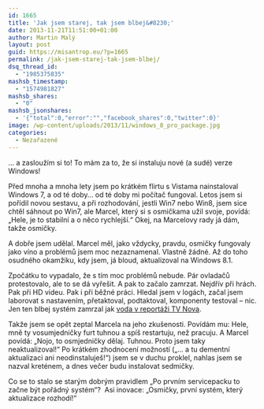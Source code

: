 ```yaml
---
id: 1665
title: 'Jak jsem starej, tak jsem blbej&#8230;'
date: 2013-11-21T11:51:00+01:00
author: Martin Malý
layout: post
guid: https://misantrop.eu/?p=1665
permalink: /jak-jsem-starej-tak-jsem-blbej/
dsq_thread_id:
  - "1985375835"
mashsb_timestamp:
  - "1574981827"
mashsb_shares:
  - "0"
mashsb_jsonshares:
  - '{"total":0,"error":"","facebook_shares":0,"twitter":0}'
image: /wp-content/uploads/2013/11/windows_8_pro_package.jpg
categories:
  - Nezařazené
---
```

&#8230; a zasloužím si to! To mám za to, že si instaluju nové (a sudé) verze Windows!

<!--more-->

Před mnoha a mnoha lety jsem po krátkém flirtu s Vistama nainstaloval Windows 7, a od té doby&#8230; od té doby mi počítač fungoval. Letos jsem si pořídil novou sestavu, a při rozhodování, jestli Win7 nebo Win8, jsem sice chtěl sáhnout po Win7, ale Marcel, který si s osmičkama užil svoje, povídá: &#8222;Hele, je to stabilní a o něco rychlejší.&#8220; Okej, na Marcelovy rady já dám, takže osmičky.

A dobře jsem udělal. Marcel měl, jako vždycky, pravdu, osmičky fungovaly jako víno a problémů jsem moc nezaznamenal. Vlastně žádné. Až do toho osudného okamžiku, kdy jsem, já bloud, aktualizoval na Windows 8.1.

Zpočátku to vypadalo, že s tím moc problémů nebude. Pár ovladačů protestovalo, ale to se dá vyřešit. A pak to začalo zamrzat. Nejdřív při hrách. Pak při HD videu. Pak i při běžné práci. Hledal jsem v logách, začal jsem laborovat s nastavením, přetaktoval, podtaktoval, komponenty testoval &#8211; nic. Jen ten blbej systém zamrzal jak [voda v reportáži TV Nova](https://www.youtube.com/watch?v=LK87xOODkYU).

Takže jsem se opět zeptal Marcela na jeho zkušenosti. Povídám mu: Hele, mně ty vosumjedničky furt tuhnou a spíš restartuju, než pracuju. A Marcel povídá: &#8222;Nojo, to osmjedničky dělaj. Tuhnou. Proto jsem taky neaktualizoval!&#8220; Po krátkém zhodnocení možností (&#8222;&#8230; a tu dementní aktualizaci ani neodinstaluješ!&#8220;) jsem se v duchu proklel, nahlas jsem se nazval kreténem, a dnes večer budu instalovat sedmičky.

Co se to stalo se starým dobrým pravidlem &#8222;Po prvním servicepacku to začne být pořádný systém&#8220;?  Asi inovace: &#8222;Osmičky, první systém, který aktualizace rozhodí!&#8220;

&nbsp;